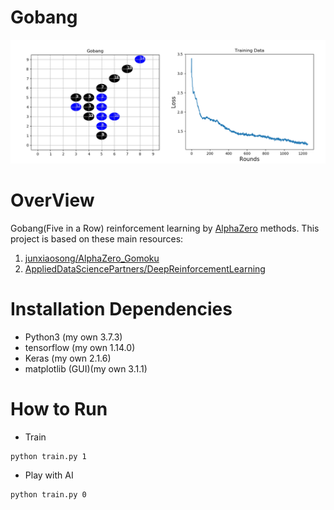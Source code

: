 # Gobang
<img src="Gobang.png" width="auto" >

# OverView
Gobang(Five in a Row) reinforcement learning by [AlphaZero](https://deepmind.com/research/publications/mastering-game-go-without-human-knowledge) methods.
This project is based on these main resources:
1. [junxiaosong/AlphaZero_Gomoku](https://github.com/junxiaosong/AlphaZero_Gomoku)
2. [AppliedDataSciencePartners/DeepReinforcementLearning](https://github.com/AppliedDataSciencePartners/DeepReinforcementLearning)

# Installation Dependencies
* Python3 (my own 3.7.3)
* tensorflow (my own 1.14.0)
* Keras (my own 2.1.6)
* matplotlib (GUI)(my own 3.1.1)

# How to Run
* Train 
```
python train.py 1
```
* Play with AI
```
python train.py 0
```
